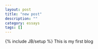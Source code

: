 ```yaml
---
layout: post
title: "new post"
description: ""
category: essays
tags: []
---
```

{% include JB/setup %}
This is my first blog
